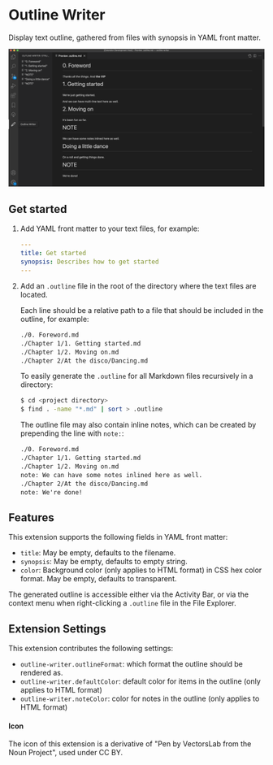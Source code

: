 # Outline Writer

Display text outline, gathered from files with synopsis in YAML front matter.

![Outline view](images/outline_view.png)

## Get started

1. Add YAML front matter to your text files, for example:
    ```yaml
    ---
    title: Get started
    synopsis: Describes how to get started
    ---
    ```

1. Add an `.outline` file in the root of the directory where the text files are located.

   Each line should be a relative path to a file that should be included in the outline, for example:
   ```txt
   ./0. Foreword.md
   ./Chapter 1/1. Getting started.md
   ./Chapter 1/2. Moving on.md
   ./Chapter 2/At the disco/Dancing.md
   ```

   To easily generate the `.outline` for all Markdown files recursively in a directory:

   ```sh
   $ cd <project directory>
   $ find . -name "*.md" | sort > .outline
   ```

   The outline file may also contain inline notes, which can be created by prepending the line with `note:`:
   ```txt
   ./0. Foreword.md
   ./Chapter 1/1. Getting started.md
   ./Chapter 1/2. Moving on.md
   note: We can have some notes inlined here as well.
   ./Chapter 2/At the disco/Dancing.md
   note: We're done!
   ```


## Features

This extension supports the following fields in YAML front matter:
* `title`: May be empty, defaults to the filename.
* `synopsis`: May be empty, defaults to empty string.
* `color`: Background color (only applies to HTML format) in CSS hex color format. May be empty, defaults to transparent.

The generated outline is accessible either via the Activity Bar, or via the context menu when right-clicking a `.outline` file in the File Explorer.


## Extension Settings

This extension contributes the following settings:

* `outline-writer.outlineFormat`: which format the outline should be rendered as.
* `outline-writer.defaultColor`: default color for items in the outline (only applies to HTML format)
* `outline-writer.noteColor`: color for notes in the outline (only applies to HTML format)


#### Icon

The icon of this extension is a derivative of "Pen by VectorsLab from the Noun Project", used under CC BY.
